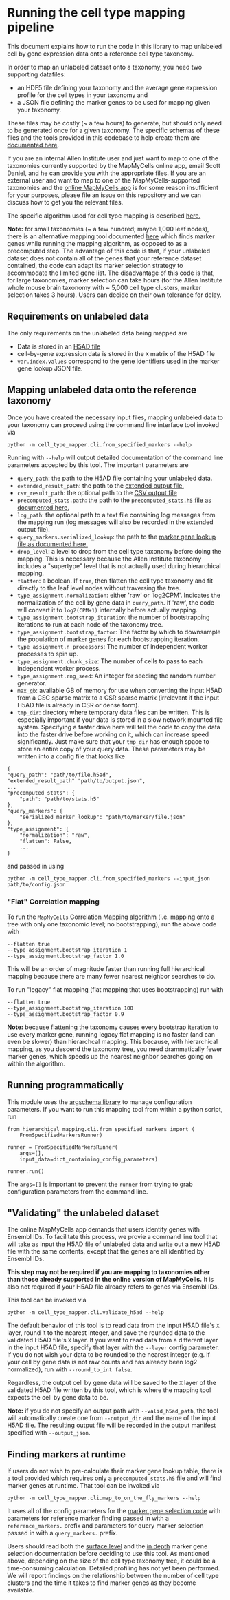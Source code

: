 # Running the cell type mapping pipeline

This document explains how to run the code in this library to map unlabeled
cell by gene expression data onto a reference cell type taxonomy.

In order to map an unlabeled dataset onto a taxonomy, you need two supporting
datafiles:

- an HDF5 file defining your taxonomy and the average gene expression
profile for the cell types in your taxonomy and
- a JSON file defining the marker genes to be used for mapping given your taxonomy.

These files may be costly (~ a few hours) to generate, but should only
need to be generated
once for a given taxonomy. The specific schemas
of these files and the tools provided in this codebase to help create them
are [documented here](ingesting_new_taxonomies.md).

If you are an internal Allen Institute user and just want to map to one of
the taxonomies currently supported by the MapMyCells online app, email Scott
Daniel, and he can provide you with the appropriate files. If you are an
external user and want to map to one of the MapMyCells-supported taxonomies
and the
[online MapMyCells app](https://portal.brain-map.org/atlases-and-data/bkp/mapmycells)
is for some reason insufficient for your purposes, please
file an issue on this repository and we can discuss how to get you the relevant
files.

The specific algorithm used for cell type mapping is described
[here.](algorithms/hierarchical_mapping.md)

**Note:** for small taxonomies (~ a few hundred; maybe 1,000 leaf nodes), there
is an alternative mapping tool documented
[here](#finding-markers-at-runtime)
which finds marker genes while running the mapping algorithm, as opposed
to as a precomputed step. The advantage of this code is that, if your
unlabeled dataset does not contain all of the genes that your reference dataset
contained, the code can adapt its marker selection strategy to accommodate the
limited gene list. The disadvantage of this code is that, for large taxonomies,
marker selection can take hours (for the Allen Institute whole mouse brain
taxonomy with ~ 5,000 cell type clusters, marker selection takes 3 hours).
Users can decide on their own tolerance for delay.

## Requirements on unlabeled data

The only requirements on the unlabeled data being mapped are

- Data is stored in an
[H5AD file](https://anndata.readthedocs.io/en/latest/fileformat-prose.html)
- cell-by-gene expression data is stored in the `X` matrix of the H5AD file
- `var.index.values` correspond to the gene identifiers used in the marker
gene lookup JSON file.

## Mapping unlabeled data onto the reference taxonomy

Once you have created the necessary input files, mapping unlabeled data
to your taxonomy can proceed using the command line interface tool
invoked via
```
python -m cell_type_mapper.cli.from_specified_markers --help
```
Running with `--help` will output detailed documentation of the command
line parameters accepted by this tool. The important parameters are

- `query_path`: the path to the H5AD file containing your unlabeled data.
- `extended_result_path`: the path to the [extended output file.](output.md#json-output-file)
- `csv_result_path`: the optional path to the [CSV output file](output.md#csv-output-file)
- `precomputed_stats.path`: the path to the [`precomputed_stats.h5` file as documented here.](input_data_files/precomputed_stats_file.md)
- `log_path`: the optional path to a text file containing log messages from the mapping run
(log messages will also be recorded in the extended output file).
- `query_markers.serialized_lookup`: the path to the [marker gene lookup file as
documented here.](input_data_files/marker_gene_lookup.md)
- `drop_level`: a level to drop from the cell type taxonomy before doing the mapping. This is
necessary because the Allen Institute taxonomy includes a "supertype" level that is not actually
used during hierarchical mapping.
- `flatten`: a boolean. If `true`, then flatten the cell type taxonomy and fit directly to the
leaf level nodes without traversing the tree.
- `type_assignment.normalization`: either 'raw' or 'log2CPM'. Indicates the normalization of
the cell by gene data in `query_path`. If 'raw', the code will convert it to `log2(CPM+1)`
internally before actually mapping.
- `type_assignment.bootstrap_iteration`: the number of bootstrapping iterations to run
at each node of the taxonomy tree.
- `type_assignment.bootstrap_factor`: The factor by which to downsample the population of
marker genes for each bootstrapping iteration.
- `type_assignment.n_processors`: The number of independent worker processes to spin up.
- `type_assignment.chunk_size`: The number of cells to pass to each independent worker
process.
- `type_assignment.rng_seed`: An integer for seeding the random number generator.
- `max_gb`: available GB of memory for use when converting the input H5AD from a CSC sparse
matrix to a CSR sparse matrix (irrelevant if the input H5AD file is already in CSR or dense
form).
- `tmp_dir`: directory where temporary data files can be written. This is especially important if your data is stored in a slow network mounted file system. Specifying a faster drive here will tell the code to copy the data into the faster drive before working on it, which can increase speed significantly. Just make sure that your `tmp_dir` has enough space to store an entire copy of your query data.
These parameters may be written into a config file that looks like

```
{
"query_path": "path/to/file.h5ad",
"extended_result_path" "path/to/output.json",
...
"precomputed_stats": {
    "path": "path/to/stats.h5"
},
"query_markers": {
    "serialized_marker_lookup": "path/to/marker/file.json"
},
"type_assignment": {
    "normalization": "raw",
    "flatten": False,
    ...
}
```

and passed in using
```
python -m cell_type_mapper.cli.from_specified_markers --input_json path/to/config.json
```

### "Flat" Correlation mapping

To run the `MapMyCells` Correlation Mapping algorithm (i.e. mapping onto a tree with only one taxonomic
level; no bootstrapping), run the above code with
```
--flatten true
--type_assignment.bootstrap_iteration 1
--type_assignment.bootstrap_factor 1.0
```
This will be an order of magnitude faster than running full hierarchical mapping because there
are many fewer nearest neighbor searches to do.

To run "legacy" flat mapping (flat mapping that uses bootstrapping) run with
```
--flatten true
--type_assignment.bootstrap_iteration 100
--type_assignment.bootstrap_factor 0.9
```

**Note:** because flattening the taxonomy causes every bootstrap iteration to
use every marker gene, running legacy flat mapping is no faster (and can even
be slower) than hierarchcal mapping. This because, with hierarchical mapping, as
you descend the taxonomy tree, you need drammatically fewer marker genes, which
speeds up the nearest neighbor searches going on within the algorithm.

## Running programmatically

This module uses the
[argschema library](https://github.com/AllenInstitute/argschema)
to manage configuration parameters. If you want to run this mapping tool
from within a python script, run

```
from hierarchical_mapping.cli.from_specified_markers import (
    FromSpecifiedMarkersRunner)

runner = FromSpecifiedMarkersRunner(
    args=[],
    input_data=dict_containing_config_parameters)

runner.run()
```

The `args=[]` is important to prevent the `runner` from trying to grab
configuration parameters from the command line.

## "Validating" the unlabeled dataset

The online MapMyCells app demands that users identify genes with Ensembl IDs.
To facilitate this process, we provie a command line tool that will take
as input the H5AD file of unlabeled data and write out a new H5AD file with
the same contents, except that the genes are all identified by Ensembl IDs.

**This step may not be required if you are mapping to taxonomies other than
those already supported in the online version of MapMyCells.** It is also not
required if your H5AD file already refers to genes via Ensembl IDs.

This tool can be invoked via

```
python -m cell_type_mapper.cli.validate_h5ad --help
```

The default behavior of this tool is to read data from the input
H5AD file's `X` layer, round it to the nearest integer, and save the rounded
data to the validated H5AD file's `X` layer. If you want to read data
from a different layer in the input H5AD file, specify that layer
with the `--layer` config parameter. If you do not wish your data to
be rounded to the nearest integer (e.g. if your cell by gene data is not
raw counts and has already been log2 normalized), run with `--round_to_int false`.

Regardless, the output cell by gene data will be saved to the `X` layer of
the validated H5AD file written by this tool, which is where the mapping tool
expects the cell by gene data to be.

**Note:** if you do not specify an output path with `--valid_h5ad_path`, the
tool will automatically create one from `--output_dir` and the name of the
input H5AD file. The resulting output file will be recorded in the output
manifest specified with `--output_json`.


## Finding markers at runtime

If users do not wish to pre-calculate their marker gene lookup table,
there is a tool provided which requires only a `precomputed_stats.h5` file
and will find marker genes at runtime. That tool can be invoked via
```
python -m cell_type_mapper.cli.map_to_on_the_fly_markers --help
```
It uses all of the config parameters for the
[marker gene selection code](input_data_files/marker_gene_lookup.md)
with parameters for reference marker finding passed in with a
`reference_markers.` prefix and parameters for query marker
selection passed in with a `query_markers.` prefix.

Users should read both the
[surface level](input_data_files/marker_gene_lookup.md)
and the
[in depth](algorithms/marker_gene_selection.md)
marker gene selection documentation before deciding
to use this tool. As mentioned above, depending on the size
of the cell type taxonomy tree, it could be a time-consuming
calculation. Detailed profiling has not yet been performed. We will
report findings on the relationship between the number of cell type
clusters and the time it takes to find marker genes as they become
available.
